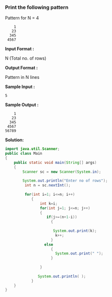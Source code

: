 ### Print the following pattern

Pattern for N = 4
```
    1
   23
  345
 4567
```
**Input Format :**

N (Total no. of rows)

**Output Format :**

Pattern in N lines

**Sample Input :**

```5```

**Sample Output :**
```
    1
   23
  345
 4567
56789
```

**Solution:**
```java
import java.util.Scanner;
public class Main
{
	public static void main(String[] args)
	{
	    Scanner sc = new Scanner(System.in);
	    
		System.out.println("Enter no of rows");
		 int n = sc.nextInt();
		
		 for(int i=1; i<=n; i++) 
            {       
                int k=i;
                for(int j=1; j<=n; j++) 
                {       
                   if(j>=(n+1-i))
                     {
                         
                      System.out.print(k);
                       k++;
                     }
                  else
                     {
                       System.out.print(" ");
                     }
                         
                }  
                
               System.out.println( );
            } 
	}     
}
```
